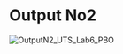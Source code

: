 # Output No2 
![OutputN2_UTS_Lab6_PBO](https://github.com/DheaTaniaSalsabilah092/UTS_Lab6_OOP/assets/114650981/b5701c89-04cc-4ab7-aa91-53b255c34ad2)
